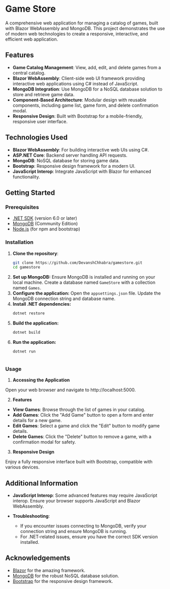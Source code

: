 # Game Store

A comprehensive web application for managing a catalog of games, built with Blazor WebAssembly and MongoDB. This project demonstrates the use of modern web technologies to create a responsive, interactive, and efficient web application.

## Features

- **Game Catalog Management**: View, add, edit, and delete games from a central catalog.
- **Blazor WebAssembly**: Client-side web UI framework providing interactive web applications using C# instead of JavaScript.
- **MongoDB Integration**: Use MongoDB for a NoSQL database solution to store and retrieve game data.
- **Component-Based Architecture**: Modular design with reusable components, including game list, game form, and delete confirmation modal.
- **Responsive Design**: Built with Bootstrap for a mobile-friendly, responsive user interface.

## Technologies Used

- **Blazor WebAssembly**: For building interactive web UIs using C#.
- **ASP.NET Core**: Backend server handling API requests.
- **MongoDB**: NoSQL database for storing game data.
- **Bootstrap**: Responsive design framework for a modern UI.
- **JavaScript Interop**: Integrate JavaScript with Blazor for enhanced functionality.

## Getting Started

### Prerequisites

- [.NET SDK](https://dotnet.microsoft.com/download) (version 6.0 or later)
- [MongoDB](https://www.mongodb.com/try/download/community) (Community Edition)
- [Node.js](https://nodejs.org/) (for npm and bootstrap)

### Installation

1. **Clone the repository**:
   ```sh
   git clone https://github.com/DevanshChhabra/gamestore.git
   cd gamestore
2. **Set up MongoDB:**
   Ensure MongoDB is installed and running on your local machine.
   Create a database named `GameStore` with a collection named `Games`.
3. **Configure the application:**
   Open the `appsettings.json` file.
   Update the MongoDB connection string and database name.
4. **Install .NET dependencies:**
   ```sh
   dotnet restore
5. **Build the application:**
   ```sh
   dotnet build
6. **Run the application:**
   ```sh
   dotnet run



### Usage

1. **Accessing the Application**

Open your web browser and navigate to http://localhost:5000.

2. **Features**

* **View Games**: Browse through the list of games in your catalog.
* **Add Games**: Click the "Add Game" button to open a form and enter details for a new game.
* **Edit Games**: Select a game and click the "Edit" button to modify game details.
* **Delete Games**: Click the "Delete" button to remove a game, with a confirmation modal for safety.

3. **Responsive Design**

Enjoy a fully responsive interface built with Bootstrap, compatible with various devices.

## Additional Information

- **JavaScript Interop**: Some advanced features may require JavaScript interop. Ensure your browser supports JavaScript and Blazor WebAssembly.

- **Troubleshooting**:
  - If you encounter issues connecting to MongoDB, verify your connection string and ensure MongoDB is running.
  - For .NET-related issues, ensure you have the correct SDK version installed.

## Acknowledgements

- [Blazor](https://dotnet.microsoft.com/apps/aspnet/web-apps/blazor) for the amazing framework.
- [MongoDB](https://www.mongodb.com/) for the robust NoSQL database solution.
- [Bootstrap](https://getbootstrap.com/) for the responsive design framework.

